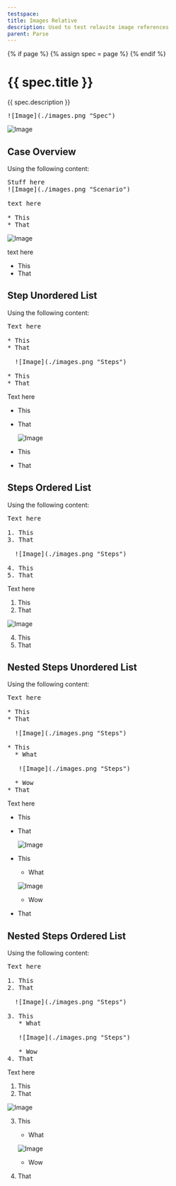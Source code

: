 ```yaml
---
testspace:
title: Images Relative
description: Used to test relavite image references 
parent: Parse
---
```


{% if page %} {% assign spec = page %} {% endif %}

# {{ spec.title }}
{{ spec.description }}

<pre>
![Image](./images.png "Spec")
</pre>

![Image](./images.png "Spec")


## Case Overview
Using the following content:

<pre>
Stuff here
![Image](./images.png "Scenario")

text here

* This
* That
</pre>

![Image](./images.png "Scenario")

text here

* This
* That

## Step Unordered List
Using the following content:
 <pre>
Text here

* This 
* That

  ![Image](./images.png "Steps")

* This
* That
</pre>

Text here

* This 
* That

  ![Image](./images.png "Steps")

* This
* That

 
## Steps Ordered List
Using the following content:

<pre>
Text here

1. This 
3. That

  ![Image](./images.png "Steps")

4. This
5. That
</pre>

Text here

1. This 
3. That

  ![Image](./images.png "Steps")

4. This
5. That


## Nested Steps Unordered List
Using the following content:

<pre>
Text here

* This 
* That

  ![Image](./images.png "Steps")

* This
  * What 

   ![Image](./images.png "Steps")

  * Wow
* That
</pre>

Text here

* This 
* That

  ![Image](./images.png "Steps")

* This
  * What 

   ![Image](./images.png "Steps")

  * Wow
* That
 
## Nested Steps Ordered List
Using the following content:
<pre>
Text here

1. This 
2. That

  ![Image](./images.png "Steps")

3. This
   * What 

   ![Image](./images.png "Steps")

   * Wow
4. That
</pre>

Text here

1. This 
2. That

  ![Image](./images.png "Steps")

3. This
   * What 

   ![Image](./images.png "Steps")
   
   * Wow
4. That

 
